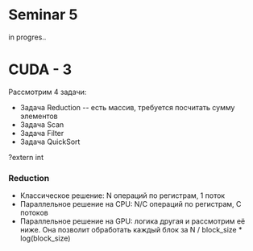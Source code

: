 # Seminar 5

in progres..

# CUDA - 3

Рассмотрим 4 задачи:

- Задача Reduction -- есть массив, требуется посчитать сумму элементов
- Задача Scan
- Задача Filter
- Задача QuickSort

?extern int

### Reduction

- Классическое решение: N операций по регистрам, 1 поток
- Параллельное решение на CPU: N/C операций по регистрам, C потоков
- Параллельное решение на GPU: логика другая и рассмотрим её ниже. Она позволит обработать каждый блок за N / block_size * log(block_size)

